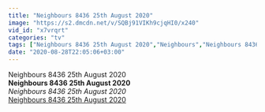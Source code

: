 ```yaml
---
title: "Neighbours 8436 25th August 2020"
image: "https://s2.dmcdn.net/v/SQBj91VIKh9cjqHI0/x240"
vid_id: "x7vrqrt"
categories: "tv"
tags: ["Neighbours 8436 25th August 2020","Neighbours","Neighbours 8436 2020"]
date: "2020-08-28T22:05:06+03:00"
---
```

Neighbours 8436 25th August 2020<br><b>Neighbours 8436 25th August 2020</b><br> <i>Neighbours 8436 25th August 2020</i><br> <u>Neighbours 8436 25th August 2020</u>
